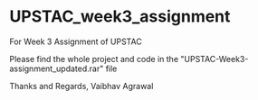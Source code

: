 # UPSTAC_week3_assignment

For Week 3 Assignment of UPSTAC

Please find the whole project and code in the "UPSTAC-Week3-assignment_updated.rar" file

Thanks and Regards,
Vaibhav Agrawal
